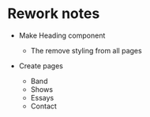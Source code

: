 # Rework notes

* Make Heading component
    * The remove styling from all pages

* Create pages
    * Band
    * Shows
    * Essays
    * Contact